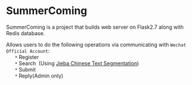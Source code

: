 # SummerComing

SummerComing is a project that builds web server on Flask2.7 along with Redis database.

Allows users to do the following operations via communicating with ```Wechat Official Account```:
        <br> &nbsp;&nbsp;&nbsp;&nbsp;&nbsp;&nbsp;`*` Register
        <br> &nbsp;&nbsp;&nbsp;&nbsp;&nbsp;&nbsp;`*` Search  (Using [Jieba Chinese Text Segmentation](https://github.com/fxsjy/jieba))
        <br> &nbsp;&nbsp;&nbsp;&nbsp;&nbsp;&nbsp;`*` Submit
        <br> &nbsp;&nbsp;&nbsp;&nbsp;&nbsp;&nbsp;`*` Reply(Admin only) 
